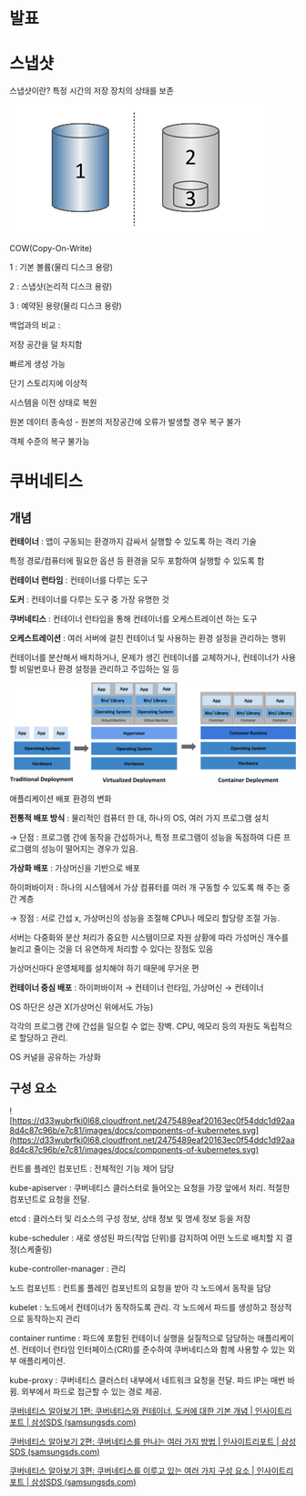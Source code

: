 # 발표

# 스냅샷

스냅샷이란? 특정 시간의 저장 장치의 상태를 보존

![COW(Copy-On-Write)](./발표/Untitled.png)

COW(Copy-On-Write)

1 : 기본 볼륨(물리 디스크 용량)

2 : 스냅샷(논리적 디스크 용량)

3 : 예약된 용량(물리 디스크 용량)

백업과의 비교 : 

저장 공간을 덜 차지함

빠르게 생성 가능

단기 스토리지에 이상적

시스템을 이전 상태로 복원

원본 데이터 종속성 - 원본의 저장공간에 오류가 발생할 경우 복구 불가

객체 수준의 복구 불가능

# 쿠버네티스

## 개념

**컨테이너** : 앱이 구동되는 환경까지 감싸서 실행할 수 있도록 하는 격리 기술

특정 경로/컴퓨터에 필요한 옵션 등 환경을 모두 포함하여 실행할 수 있도록 함

**컨테이너** **런타임** : 컨테이너를 다루는 도구

**도커** : 컨테이너를 다루는 도구 중 가장 유명한 것

**쿠버네티스** : 컨테이너 런타임을 통해 컨테이너를 오케스트레이션 하는 도구

**오케스트레이션** : 여러 서버에 걸친 컨테이너 및 사용하는 환경 설정을 관리하는 행위

컨테이너를 분산해서 배치하거나, 문제가 생긴 컨테이너를 교체하거나, 컨테이너가 사용할 비밀번호나 환경 설정을 관리하고 주입하는 일 등

![애플리케이션 배포 환경의 변화](./발표/Untitled%201.png)

애플리케이션 배포 환경의 변화

**전통적 배포 방식** : 물리적인 컴퓨터 한 대, 하나의 OS, 여러 가지 프로그램 설치

→ 단점 : 프로그램 간에 동작을 간섭하거나, 특정 프로그램이 성능을 독점하여 다른 프로그램의 성능이 떨어지는 경우가 있음.

**가상화 배포** : 가상머신을 기반으로 배포

하이퍼바이저 : 하나의 시스템에서 가상 컴퓨터를 여러 개 구동할 수 있도록 해 주는 중간 계층

→ 장점 : 서로 간섭 x, 가상머신의 성능을 조절해 CPU나 메모리 할당량 조절 가능.

서버는 다중화와 분산 처리가 중요한 시스템이므로 자원 상황에 따라 가성머신 개수를 늘리고 줄이는 것을 더 유연하게 처리할 수 있다는 장점도 있음

가상머신마다 운영체제를 설치해야 하기 때문에 무거운 편

**컨테이너 중심 배포** : 하이퍼바이저 → 컨테이너 런타임, 가상머신 → 컨테이너

OS 하단은 상관 X(가상머신 위에서도 가능)

각각의 프로그램 간에 간섭을 일으킬 수 없는 장벽. CPU, 메모리 등의 자원도 독립적으로 할당하고 관리.

OS 커널을 공유하는 가상화

## 구성 요소

![https://d33wubrfki0l68.cloudfront.net/2475489eaf20163ec0f54ddc1d92aa8d4c87c96b/e7c81/images/docs/components-of-kubernetes.svg](https://d33wubrfki0l68.cloudfront.net/2475489eaf20163ec0f54ddc1d92aa8d4c87c96b/e7c81/images/docs/components-of-kubernetes.svg)

컨트롤 플레인 컴포넌트 : 전체적인 기능 제어 담당

kube-apiserver : 쿠버네티스 클러스터로 들어오는 요청을 가장 앞에서 처리. 적절한 컴포넌트로 요청을 전달.

etcd : 클러스터 및 리소스의 구성 정보, 상태 정보 및 명세 정보 등을 저장

kube-scheduler : 새로 생성된 파드(작업 단위)를 감지하여 어떤 노드로 배치할 지 결정(스케줄링)

kube-controller-manager : 관리

노드 컴포넌트 : 컨트롤 플레인 컴포넌트의 요청을 받아 각 노드에서 동작을 담당

kubelet : 노드에서 컨테이너가 동작하도록 관리. 각 노드에서 파드를 생성하고 정상적으로 동작하는지 관리

container runtime : 파드에 포함된 컨테이너 실행을 실질적으로 담당하는 애플리케이션. 컨테이너 런타임 인터페이스(CRI)를 준수하여 쿠버네티스와 함께 사용할 수 있는 외부 애플리케이션.

kube-proxy : 쿠버네티스 클러스터 내부에서 네트워크 요청을 전달. 파드 IP는 매번 바뀜. 외부에서 파드로 접근할 수 있는 경로 제공.

[쿠버네티스 알아보기 1편: 쿠버네티스와 컨테이너, 도커에 대한 기본 개념 | 인사이트리포트 | 삼성SDS (samsungsds.com)](https://www.samsungsds.com/kr/insights/220222_kubernetes1.html)

[쿠버네티스 알아보기 2편: 쿠버네티스를 만나는 여러 가지 방법 | 인사이트리포트 | 삼성SDS (samsungsds.com)](https://www.samsungsds.com/kr/insights/kubernetes-2.html)

[쿠버네티스 알아보기 3편: 쿠버네티스를 이루고 있는 여러 가지 구성 요소 | 인사이트리포트 | 삼성SDS (samsungsds.com)](https://www.samsungsds.com/kr/insights/kubernetes-3.html)